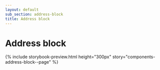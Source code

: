 ```yaml
---
layout: default
sub_section: address-block
title: Address block
---
```


# Address block

{% include storybook-preview.html height="300px" story="components-address-block--page" %}

